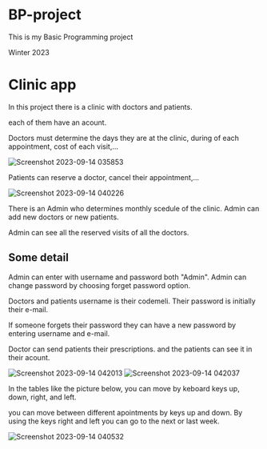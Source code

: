 # BP-project


This is my Basic Programming project

Winter 2023




# Clinic app


In this project there is a clinic with doctors and patients.

each of them have an acount.

Doctors must determine the days they are at the clinic, during of each appointment, cost of each visit,...

![Screenshot 2023-09-14 035853](https://github.com/zahrabtlb/BP-project/assets/124011267/321fea74-85e4-40d5-9a4f-dedf80ac08fd)



Patients can reserve a doctor, cancel their appointment,...

![Screenshot 2023-09-14 040226](https://github.com/zahrabtlb/BP-project/assets/124011267/d386e2e4-a509-45f9-8044-0ce0b091074b)



There is an Admin who determines monthly scedule of the clinic. Admin can add new doctors or new patients.

Admin can see all the reserved visits of all the doctors.





## Some detail


Admin can enter with username and password both "Admin". Admin can change password by choosing forget password option.

Doctors and patients username is their codemeli. Their password is initially their e-mail.

If someone forgets their password they can have a new password by entering username and e-mail.




Doctor can send patients their prescriptions. and the patients can see it in their acount.

![Screenshot 2023-09-14 042013](https://github.com/zahrabtlb/BP-project/assets/124011267/043413e2-d1e3-4117-999c-6bde13e9606a)
![Screenshot 2023-09-14 042037](https://github.com/zahrabtlb/BP-project/assets/124011267/b02ddbe2-3920-4663-9a28-33fb1c2b58aa)



In the tables like the picture below, you can move by keboard keys up, down, right, and left.

you can move between different apointments by keys up and down. By using the keys right and left you can go to the next or last week.

![Screenshot 2023-09-14 040532](https://github.com/zahrabtlb/BP-project/assets/124011267/93243cfb-cae4-47f0-bfc5-3645214103c2)

